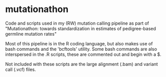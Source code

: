 # mutationathon
Code and scripts used in my (RW) mutation calling pipeline as part of "Mutationathon: towards standardization in estimates of pedigree-based germline mutation rates"

Most of this pipeline is in the R coding language, but also makes use of bash commands and the 'bcftools' utility.
Some bash commands are also interspersed in the .R scripts, these are commented out and begin with a $.

Not included with these scripts are the large alignment (.bam) and variant call (.vcf) files.
